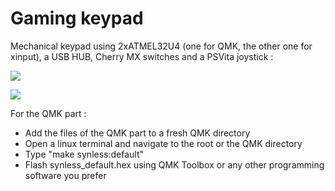 # Gaming keypad
Mechanical keypad using 2xATMEL32U4 (one for QMK, the other one for xinput), a USB HUB, Cherry MX switches and a PSVita joystick :

![](https://image.noelshack.com/fichiers/2021/45/2/1636447509-tangerine-1.jpg)

![](https://image.noelshack.com/fichiers/2021/45/6/1636810429-3.png)

For the QMK part :
- Add the files of the QMK part to a fresh QMK directory
- Open a linux terminal and navigate to the root or the QMK directory
- Type "make synless:default"
- Flash synless_default.hex using QMK Toolbox or any other programming software you prefer
